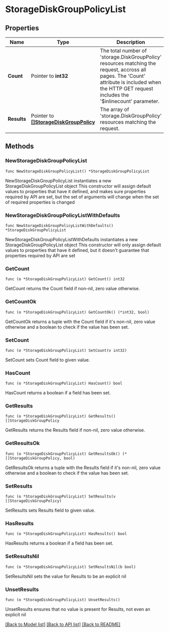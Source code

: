 # StorageDiskGroupPolicyList

## Properties

Name | Type | Description | Notes
------------ | ------------- | ------------- | -------------
**Count** | Pointer to **int32** | The total number of &#39;storage.DiskGroupPolicy&#39; resources matching the request, accross all pages. The &#39;Count&#39; attribute is included when the HTTP GET request includes the &#39;$inlinecount&#39; parameter. | [optional] 
**Results** | Pointer to [**[]StorageDiskGroupPolicy**](storage.DiskGroupPolicy.md) | The array of &#39;storage.DiskGroupPolicy&#39; resources matching the request. | [optional] 

## Methods

### NewStorageDiskGroupPolicyList

`func NewStorageDiskGroupPolicyList() *StorageDiskGroupPolicyList`

NewStorageDiskGroupPolicyList instantiates a new StorageDiskGroupPolicyList object
This constructor will assign default values to properties that have it defined,
and makes sure properties required by API are set, but the set of arguments
will change when the set of required properties is changed

### NewStorageDiskGroupPolicyListWithDefaults

`func NewStorageDiskGroupPolicyListWithDefaults() *StorageDiskGroupPolicyList`

NewStorageDiskGroupPolicyListWithDefaults instantiates a new StorageDiskGroupPolicyList object
This constructor will only assign default values to properties that have it defined,
but it doesn't guarantee that properties required by API are set

### GetCount

`func (o *StorageDiskGroupPolicyList) GetCount() int32`

GetCount returns the Count field if non-nil, zero value otherwise.

### GetCountOk

`func (o *StorageDiskGroupPolicyList) GetCountOk() (*int32, bool)`

GetCountOk returns a tuple with the Count field if it's non-nil, zero value otherwise
and a boolean to check if the value has been set.

### SetCount

`func (o *StorageDiskGroupPolicyList) SetCount(v int32)`

SetCount sets Count field to given value.

### HasCount

`func (o *StorageDiskGroupPolicyList) HasCount() bool`

HasCount returns a boolean if a field has been set.

### GetResults

`func (o *StorageDiskGroupPolicyList) GetResults() []StorageDiskGroupPolicy`

GetResults returns the Results field if non-nil, zero value otherwise.

### GetResultsOk

`func (o *StorageDiskGroupPolicyList) GetResultsOk() (*[]StorageDiskGroupPolicy, bool)`

GetResultsOk returns a tuple with the Results field if it's non-nil, zero value otherwise
and a boolean to check if the value has been set.

### SetResults

`func (o *StorageDiskGroupPolicyList) SetResults(v []StorageDiskGroupPolicy)`

SetResults sets Results field to given value.

### HasResults

`func (o *StorageDiskGroupPolicyList) HasResults() bool`

HasResults returns a boolean if a field has been set.

### SetResultsNil

`func (o *StorageDiskGroupPolicyList) SetResultsNil(b bool)`

 SetResultsNil sets the value for Results to be an explicit nil

### UnsetResults
`func (o *StorageDiskGroupPolicyList) UnsetResults()`

UnsetResults ensures that no value is present for Results, not even an explicit nil

[[Back to Model list]](../README.md#documentation-for-models) [[Back to API list]](../README.md#documentation-for-api-endpoints) [[Back to README]](../README.md)


